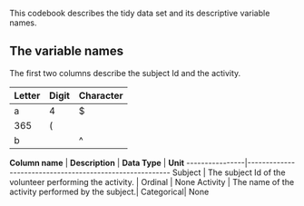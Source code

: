 This codebook describes the tidy data set and its descriptive variable names.

## The variable names

The first two columns describe the subject Id and the activity.

Letter | Digit | Character
------ | ------|----------
a | 4 | $
| 365 | (
b | | ^



**Column name** | **Description** | **Data Type** | **Unit**
----------------|---------------------------------------------------------
Subject         | The subject Id of the volunteer performing the activity. | Ordinal | None
Activity | The name of the activity performed by the subject.| Categorical| None